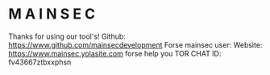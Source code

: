 ﻿# M A I N S E C #
Thanks for using our tool's!
Github: https://www.github.com/mainsecdevelopment
Forse mainsec user:
Website: https://www.mainsec.yolasite.com
forse help you
TOR CHAT ID: fv43667ztbxxphsn 

